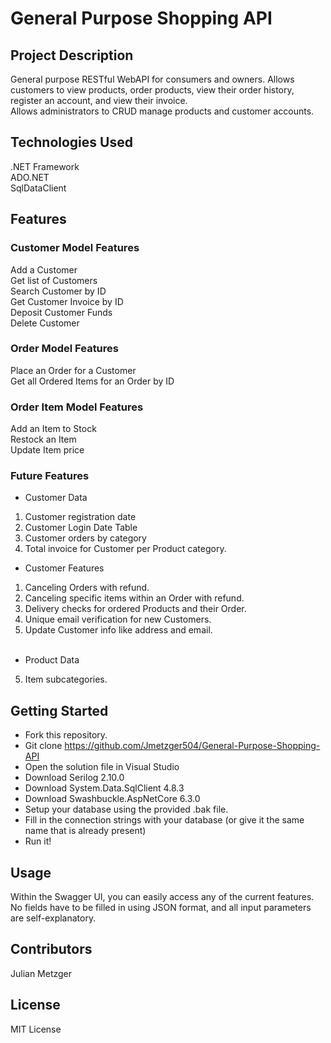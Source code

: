 # General Purpose Shopping API

## Project Description
General purpose RESTful WebAPI for consumers and owners.
Allows customers to view products, order products, view their order history, register an account, and view their invoice.<br>
Allows administrators to CRUD manage products and customer accounts.

## Technologies Used
.NET Framework<br>
ADO.NET<br>
SqlDataClient
## Features
### Customer Model Features
Add a Customer<br>
Get list of Customers<br>
Search Customer by ID<br>
Get Customer Invoice by ID<br>
Deposit Customer Funds<br>
Delete Customer<br>
### Order Model Features
Place an Order for a Customer<br>
Get all Ordered Items for an Order by ID
### Order Item Model Features
Add an Item to Stock<br>
Restock an Item<br>
Update Item price
### Future Features
* Customer Data<br>
1. Customer registration date<br>
2. Customer Login Date Table<br>
3. Customer orders by category<br>
4. Total invoice for Customer per Product category.<br>

* Customer Features<br>
1. Canceling Orders with refund.<br>
2. Canceling specific items within an Order with refund.<br>
3. Delivery checks for ordered Products and their Order.<br>
4. Unique email verification for new Customers.<br>
5. Update Customer info like address and email.<br><br>
* Product Data
5. Item subcategories.
## Getting Started
* Fork this repository.
* Git clone https://github.com/Jmetzger504/General-Purpose-Shopping-API
*  Open the solution file in Visual Studio
* Download Serilog 2.10.0
* Download System.Data.SqlClient 4.8.3
* Download Swashbuckle.AspNetCore 6.3.0
* Setup your database using the provided .bak file.
* Fill in the connection strings with your database (or give it the same name that is already present)
* Run it!
## Usage
Within the Swagger UI, you can easily access any of the current features.<br>
No fields have to be filled in using JSON format, and all input parameters are self-explanatory.
## Contributors
Julian Metzger
## License
MIT License
